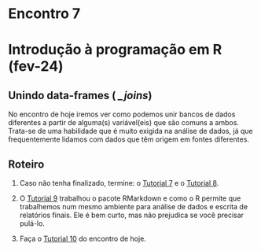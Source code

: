 Encontro 7
================

# Introdução à programação em R (fev-24)

## Unindo data-frames ( *_joins*)

No encontro de hoje iremos ver como podemos unir bancos de dados
diferentes a partir de alguma(s) variável(eis) que são comuns a ambos.
Trata-se de uma habilidade que é muito exigida na análise de dados, já
que frequentemente lidamos com dados que têm origem em fontes
diferentes.

## Roteiro

1.  Caso não tenha finalizado, termine: o [Tutorial
    7](../Tutoriais/Tutorial-7.md) e o [Tutorial
    8](../Tutoriais/Tutorial-8.md).

2.  O [Tutorial 9](../Tutoriais/Tutorial-9.md) trabalhou o pacote
    RMarkdown e como o R permite que trabalhemos num mesmo ambiente para
    análise de dados e escrita de relatórios finais. Ele é bem curto,
    mas não prejudica se você precisar pulá-lo.

3.  Faça o [Tutorial 10](../Tutoriais/Tutorial-10.md) do encontro de
    hoje.

